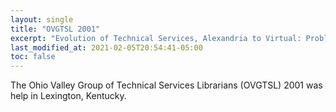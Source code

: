 ```yaml
---
layout: single
title: "OVGTSL 2001"
excerpt: "Evolution of Technical Services, Alexandria to Virtual: Problems to Solutions"
last_modified_at: 2021-02-05T20:54:41-05:00
toc: false
---
```


The Ohio Valley Group of Technical Services Librarians (OVGTSL) 2001 was help in Lexington, Kentucky.